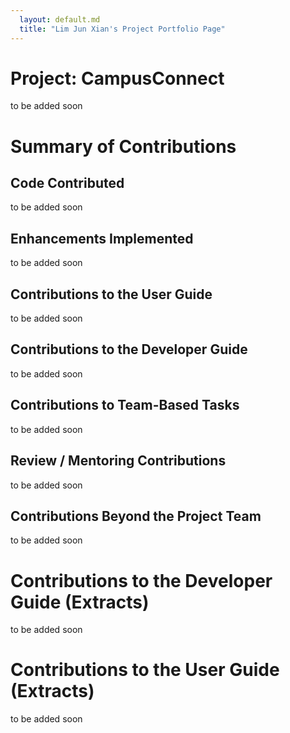```yaml
---
  layout: default.md
  title: "Lim Jun Xian's Project Portfolio Page"
---
```


# Project: CampusConnect

to be added soon

# Summary of Contributions

## Code Contributed

to be added soon

## Enhancements Implemented

to be added soon

## Contributions to the User Guide

to be added soon

## Contributions to the Developer Guide

to be added soon

## Contributions to Team-Based Tasks

to be added soon

## Review / Mentoring Contributions

to be added soon

## Contributions Beyond the Project Team

to be added soon

# Contributions to the Developer Guide (Extracts)

to be added soon

# Contributions to the User Guide (Extracts)

to be added soon
